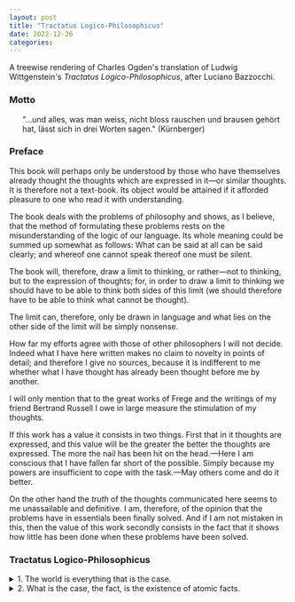 ```yaml
---
layout: post
title: "Tractatus Logico-Philosophicus"
date: 2022-12-26
categories:
---
```

A treewise rendering of Charles Ogden's translation of Ludwig Wittgenstein's *Tractatus Logico-Philosophicus*, after Luciano Bazzocchi.


### Motto

<ul>
"...und alles, was man weiss, nicht bloss rauschen und brausen gehört hat, lässt sich in drei Worten sagen." (Kürnberger)
</ul>


### Preface

This book will perhaps only be understood by those who have themselves already thought the thoughts which are expressed in it—or similar thoughts. It is therefore not a text-book. Its object would be attained if it afforded pleasure to one who read it with understanding.

The book deals with the problems of philosophy and shows, as I believe, that the method of formulating these problems rests on the misunderstanding of the logic of our language. Its whole meaning could be summed up somewhat as follows: What can be said at all can be said clearly; and whereof one cannot speak thereof one must be silent.

The book will, therefore, draw a limit to thinking, or rather—not to thinking, but to the expression of thoughts; for, in order to draw a limit to thinking we should have to be able to think both sides of this limit (we should therefore have to be able to think what cannot be thought).

The limit can, therefore, only be drawn in language and what lies on the other side of the limit will be simply nonsense.

How far my efforts agree with those of other philosophers I will not decide. Indeed what I have here written makes no claim to novelty in points of detail; and therefore I give no sources, because it is indifferent to me whether what I have thought has already been thought before me by another.

I will only mention that to the great works of Frege and the writings of my friend Bertrand Russell I owe in large measure the stimulation of my thoughts.

If this work has a value it consists in two things. First that in it thoughts are expressed, and this value will be the greater the better the thoughts are expressed. The more the nail has been hit on the head.—Here I am conscious that I have fallen far short of the possible. Simply because my powers are insufficient to cope with the task.—May others come and do it better.

On the other hand the *truth* of the thoughts communicated here seems to me unassailable and definitive. I am, therefore, of the opinion that the problems have in essentials been finally solved. And if I am not mistaken in this, then the value of this work secondly consists in the fact that it shows how little has been done when these problems have been solved.


### Tractatus Logico-Philosophicus

<details><summary> 1. The world is everything that is the case. </summary><blockquote>


 <details><summary> 1.1. The world is the totality of facts, not of things. </summary><blockquote>

  1.11. The world is determined by the facts, and by these being *all* the facts.

  1.12. For the totality of facts determines both what is the case, and also all that is not the case.

  1.13. The facts in logical space are the world.
  
 </blockquote></details>
 

 <details><summary> 1.2. The world divides into facts. </summary><blockquote>

  1.21. Any one can either be the case or not be the case, and everything else remain the same.

 </blockquote></details>
 

</blockquote></details>





<details><summary> 2. What is the case, the fact, is the existence of atomic facts. </summary><blockquote>


 <details><summary> 2.0 </summary><blockquote>

  2.01

  2.02

  2.03
  
  2.04
  
  2.05
  
  2.06
  
 </blockquote></details>
 

 <details><summary> 2.1. </summary><blockquote>

  2.11
  
  2.12
  
  2.13
  
  2.14
  
  2.15
  
  2.16
  
  2.17
  
  2.18
  
  2.19

 </blockquote></details>
 
  <details><summary> 2.2. </summary><blockquote>

  2.20
  
  2.21

 </blockquote></details>
 

</blockquote></details>



